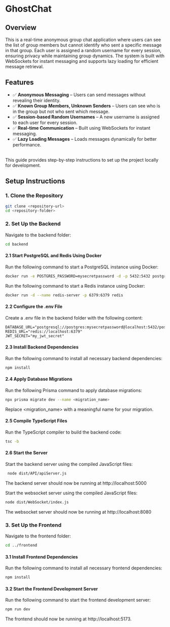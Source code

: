 # GhostChat

## Overview
This is a real-time anonymous group chat application where users can see the list of group members but cannot identify who sent a specific message in that group. Each user is assigned a random username for every session, ensuring privacy while maintaining group dynamics. The system is built with WebSockets for instant messaging and supports lazy loading for efficient message retrieval.

## Features  
- ✅ **Anonymous Messaging** – Users can send messages without revealing their identity.  
- ✅ **Known Group Members, Unknown Senders** – Users can see who is in the group but not who sent which message.  
- ✅ **Session-based Random Usernames** – A new username is assigned to each user for every session.  
- ✅ **Real-time Communication** – Built using WebSockets for instant messaging.  
- ✅ **Lazy Loading Messages** – Loads messages dynamically for better performance.
  
<br>
This guide provides step-by-step instructions to set up the project locally for development.

## Setup Instructions

### 1. Clone the Repository

```bash
git clone <repository-url>
cd <repository-folder>
```

### 2. Set Up the Backend
Navigate to the backend folder:

```bash
cd backend
```

#### 2.1 Start PostgreSQL and Redis Using Docker
Run the following command to start a PostgreSQL instance using Docker:

```bash
docker run -e POSTGRES_PASSWORD=mysecretpassword -d -p 5432:5432 postgres
```

Run the following command to start a Redis instance using Docker:

```bash
docker run -d --name redis-server -p 6379:6379 redis
```

#### 2.2 Configure the .env File
Create a .env file in the backend folder with the following content:

```
DATABASE_URL="postgresql://postgres:mysecretpassword@localhost:5432/postgres"
REDIS_URL="redis://localhost:6379"
JWT_SECRET="my_jwt_secret"
```

#### 2.3 Install Backend Dependencies
Run the following command to install all necessary backend dependencies:

```bash
npm install
```

#### 2.4 Apply Database Migrations
Run the following Prisma command to apply database migrations:

```bash
npx prisma migrate dev --name <migration_name>
```
Replace <migration_name> with a meaningful name for your migration.

#### 2.5 Compile TypeScript Files
Run the TypeScript compiler to build the backend code:

```bash
tsc -b
```

#### 2.6 Start the Server
Start the backend server using the compiled JavaScript files:

```bash
 node dist/API/apiServer.js
```
The backend server should now be running at http://localhost:5000


Start the websocket server using the compiled JavaScript files:

```bash
node dist/WebSocket/index.js
```
The websocket server should now be running at http://localhost:8080

### 3. Set Up the Frontend

Navigate to the frontend folder:
```bash
cd ../frontend
```

#### 3.1 Install Frontend Dependencies

Run the following command to install all necessary frontend dependencies:

```bash
npm install
```

#### 3.2 Start the Frontend Development Server

Run the following command to start the frontend development server:

```bash
npm run dev
```
The frontend should now be running at http://localhost:5173.
